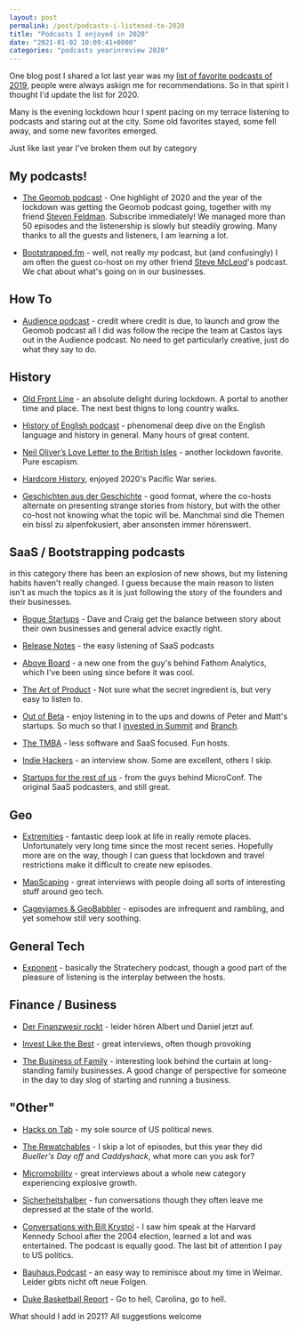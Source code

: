```yaml
---
layout: post
permalink: /post/podcasts-i-listened-to-2020
title: "Podcasts I enjoyed in 2020"
date: "2021-01-02 10:09:41+0000"
categories: "podcasts yearinreview 2020"
---
```


One blog post I shared a lot last year was my
[list of favorite podcasts of 2019](/post/podcasts-i-listened-to-2019), people were always askign me for recommendations. So in that spirit I thought I'd update the list for 2020.


Many is the evening lockdown hour I spent pacing on my terrace listening to
podcasts and staring out at the city. Some old favorites stayed, some fell
away, and some new favorites emerged. 


Just like last year I've broken them out by category

## My podcasts!

  * [The Geomob podcast](https://thegeomob.com/podcast/) - One highlight of
    2020 and the year of the lockdown was getting
    the Geomob podcast going, together with
    my friend [Steven Feldman](https://twitter.com/StevenFeldman).
    Subscribe immediately! We managed more than 50 episodes and the
    listenership is slowly but steadily growing. Many thanks to all the guests
    and listeners, I am learning a lot.

  * [Bootstrapped.fm](https://bootstrapped.fm/) - well, not really _my_ podcast,
    but (and confusingly) I am often the guest co-host on my other friend
    [Steve McLeod](https://twitter.com/steveofmcleod)'s podcast. We chat
    about what's going on in our businesses. 


## How To

  * [Audience podcast](https://castos.com/audience/) - credit where credit is due, to launch and grow the Geomob podcast all I did was follow the recipe the team at Castos lays out in the Audience podcast. No need to get particularly creative, just do what they say to do. 

## History

  * [Old Front Line](https://oldfrontline.co.uk/) - an absolute delight during lockdown. A portal to another time and place. The next best thigns to long country walks.

  * [History of English podcast](https://historyofenglishpodcast.com/) - 
    phenomenal deep dive on the English language and history in general. 
    Many hours of great content.

  * [Neil Oliver’s Love Letter to the British Isles](https://podcasts.apple.com/gb/podcast/neil-olivers-love-letter-to-the-british-isles/id1513737418) - another lockdown favorite. Pure escapism.

  * [Hardcore History](https://www.dancarlin.com/hardcore-history-series/), enjoyed 2020's Pacific War series.
  
  * [Geschichten aus der Geschichte](https://www.zeitsprung.fm/) - good format, where the co-hosts alternate on presenting strange stories from history, but with the other co-host not knowing what the topic will be. Manchmal sind die Themen ein bissl zu alpenfokusiert, aber ansonsten immer hörenswert. 
  

## SaaS / Bootstrapping podcasts

  in this category there has been an explosion of new shows, but my listening
  habits haven't really changed. I guess because the main reason to listen isn't as much the topics as it is just following the story of the founders and their businesses. 

  * [Rogue Startups](https://roguestartups.com/) - Dave and Craig get the balance between story about their own businesses and general advice exactly right.
  
  * [Release Notes](https://releasenotes.tv/) - the easy listening of SaaS podcasts

  * [Above Board](https://usefathom.com/podcast) - a new one from the guy's behind Fathom Analytics, which I've been using since before it was cool. 

  * [The Art of Product](https://artofproductpodcast.com/) - Not sure what the secret ingredient is, but very easy to listen to.

  * [Out of Beta](https://podcasts.apple.com/us/podcast/out-of-beta/id1470198478) - enjoy listening in to the ups and downs of Peter and Matt's startups. So much so that I [invested in Summit](/post/investing-in-summit) and [Branch](/post/investing-in-branch). 

  * [The TMBA](https://www.tropicalmba.com/podcasts/) - less software and SaaS focused. Fun hosts.

  * [Indie Hackers](https://www.indiehackers.com/podcast) - an interview show. Some are excellent, others I skip.

  * [Startups for the rest of us](https://www.startupsfortherestofus.com) - from the guys behind MicroConf. The original SaaS podcasters, and still great.

## Geo

  * [Extremities](https://anchor.fm/extremities) - fantastic deep look at
  life in really remote places. Unfortunately very long time since the most
  recent series. Hopefully more are on the way, though I can guess that
  lockdown and travel restrictions make it difficult to create new episodes. 

  * [MapScaping](https://mapscaping.com/blogs/the-mapscaping-podcast) - great interviews with people doing all sorts of interesting stuff around geo tech.

  * [Cageyjames & GeoBabbler](https://cng.fireside.fm/) - episodes are
  infrequent and rambling, and yet somehow still very soothing. 

## General Tech

  * [Exponent](https://exponent.fm/) - basically the Stratechery podcast, though a good part of the pleasure of listening is the interplay between the hosts. 
  
## Finance / Business

  * [Der Finanzwesir rockt](https://www.finanzwesir.com/blog/kategorien/podcast) - leider hören Albert und Daniel jetzt auf. 

  * [Invest Like the Best](http://investorfieldguide.com/podcast/) - great interviews, often though provoking

  * [The Business of Family](https://www.businessoffamily.net/) - interesting look behind the curtain at long-standing family businesses. A good change of perspective for someone in the day to day slog of starting and running a business.

## "Other"

  * [Hacks on Tab](https://www.hacksontap.com/) - my sole source of US political news.
  
  * [The Rewatchables](https://www.theringer.com/the-rewatchables) - I skip a
  lot of episodes, but this year they did _Bueller's Day off_ and
  _Caddyshack_, what more can you ask for?
  
  * [Micromobility](https://micromobility.io/podcast/) - great interviews about a whole new category experiencing explosive growth.
  
  * [Sicherheitshalber](https://soundcloud.com/sicherheitshalber) - fun conversations though they often leave me depressed at the state of the world.

  * [Conversations with Bill Krystol](https://conversationswithbillkristol.org/) - I saw him speak at the Harvard Kennedy School after the 2004 election, learned a lot and was entertained. The podcast is equally good. The last bit of attention I pay to US politics.

  * [Bauhaus.Podcast](https://podcasts.apple.com/us/podcast/bauhaus-podcast/id1443751173) - an easy way to reminisce about my time in Weimar. Leider gibts nicht oft neue Folgen.

  * [Duke Basketball Report](https://podcasts.apple.com/us/podcast/duke-basketball-report/id954964236) - Go to hell, Carolina, go to hell. 


What should I add in 2021? All suggestions welcome








